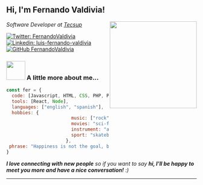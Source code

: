 <h2> Hi, I'm Fernando Valdivia!</h2>
<img align='right' src="https://media2.giphy.com/media/cLxGtujriMD1kPzwt1/giphy.gif?cid=ecf05e47izjee7oki5kseneij5fmpagk5jmqltjgqvqgt7n7&rid=giphy.gif&ct=s" width="230">
<p><em>Software Developer at <a href="https://www.tecsup.edu.pe">Tecsup</a></br>
</em></p>

[![Twitter: FernandoValdivia](https://img.shields.io/twitter/follow/FernandoValdivia?style=social)](https://twitter.com/Fernand96579251)
[![Linkedin: luis-fernando-valdivia](https://img.shields.io/badge/-thaianebraga-blue?style=flat-square&logo=Linkedin&logoColor=white&link=https://www.linkedin.com/in/luis-fernando-valdivia/)](https://www.linkedin.com/in/luis-fernando-valdivia/)
[![GitHub FernandoValdivia](https://img.shields.io/github/followers/FernandoValdivia?label=follow&style=social)](https://github.com/FernandoValdivia)


### <img src="https://media.giphy.com/media/VgCDAzcKvsR6OM0uWg/giphy.gif" width="50"> A little more about me...  

```javascript
const fer = {
  code: [Javascript, HTML, CSS, PHP, Python, Java],
  tools: [React, Node],
  languages: ["english", "spanish"],
  hobbies: {
                        music: ["rock","folk","metal","indie","pop","reggae"],
                        movies: "sci-fi",
                        instrument: "acoustic guitar",
                        sport: "skateboarding"
                      },
 phrase: "Happiness is not the goal, but the way to achieve it."
}
```

<em><b>I love connecting with new people</b> so if you want to say <b>hi, I'll be happy to meet you more and have a nice conversation!</b> :)</em>

---

